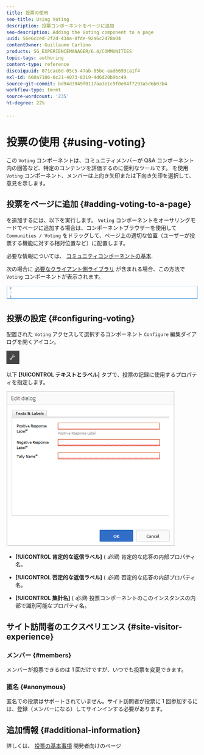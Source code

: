 ```yaml
---
title: 投票の使用
seo-title: Using Voting
description: 投票コンポーネントをページに追加
seo-description: Adding the Voting component to a page
uuid: 56e6cced-2f2d-434a-8fde-92a6c2478a04
contentOwner: Guillaume Carlino
products: SG_EXPERIENCEMANAGER/6.4/COMMUNITIES
topic-tags: authoring
content-type: reference
discoiquuid: 071cac6d-05c5-47ab-85bc-ead6693ca1f4
exl-id: 660a7106-0c21-4073-8319-4d6d20b9bc49
source-git-commit: bd94d3949f0117aa3e1c9f0e84f7293a5d6b03b4
workflow-type: tm+mt
source-wordcount: '235'
ht-degree: 22%

---
```


# 投票の使用 {#using-voting}

この `Voting` コンポーネントは、コミュニティメンバーが Q&amp;A コンポーネント内の回答など、特定のコンテンツを評価するのに便利なツールです。 を使用 `Voting` コンポーネント、メンバーは上向き矢印または下向き矢印を選択して、意見を示します。

## 投票をページに追加 {#adding-voting-to-a-page}

を追加するには、以下を実行します。 `Voting` コンポーネントをオーサリングモードでページに追加する場合は、コンポーネントブラウザーを使用して `Communities / Voting` をドラッグして、ページ上の適切な位置（ユーザーが投票する機能に対する相対位置など）に配置します。

必要な情報については、 [コミュニティコンポーネントの基本](basics.md).

次の場合に [必要なクライアント側ライブラリ](essentials-voting.md#essentials-for-client-side) が含まれる場合、この方法で `Voting` コンポーネントが表示されます。

![chlimage_1-307](assets/chlimage_1-307.png)

## 投票の設定 {#configuring-voting}

配置された `Voting` アクセスして選択するコンポーネント `Configure` 編集ダイアログを開くアイコン。

![chlimage_1-308](assets/chlimage_1-308.png)

以下 **[!UICONTROL テキストとラベル]** タブで、投票の記録に使用するプロパティを指定します。

![chlimage_1-309](assets/chlimage_1-309.png)

* **[!UICONTROL 肯定的な返信ラベル]**
(
*必須*) 肯定的な応答の内部プロパティ名。

* **[!UICONTROL 否定的な返信ラベル]**
(
*必須*) 否定的な応答の内部プロパティ名。

* **[!UICONTROL 集計名]**
(
*必須*) 投票コンポーネントのこのインスタンスの内部で識別可能なプロパティ名。

## サイト訪問者のエクスペリエンス {#site-visitor-experience}

### メンバー {#members}

メンバーが投票できるのは 1 回だけですが、いつでも投票を変更できます。

### 匿名 {#anonymous}

匿名での投票はサポートされていません。サイト訪問者が投票に 1 回参加するには、登録（メンバーになる）してサインインする必要があります。

## 追加情報 {#additional-information}

詳しくは、 [投票の基本事項](essentials-voting.md) 開発者向けのページ
